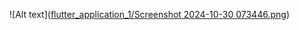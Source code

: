 ![Alt text]([flutter_application_1/Screenshot 2024-10-30 073446.png](https://github.com/siswatelkom07/FlutterPerpus/blob/master/flutter_application_1/Screenshot%202024-10-30%20073501.png?raw=true))
